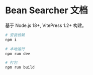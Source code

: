 # Bean Searcher 文档

基于 Node.js 18+, VitePress 1.2+ 构建。

```bash
# 安装依赖
npm i

# 本地运行
npm run dev

# 打包
npm run build
```
